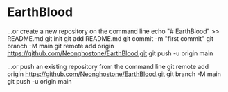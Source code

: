 # EarthBlood
…or create a new repository on the command line
echo "# EarthBlood" >> README.md
git init
git add README.md
git commit -m "first commit"
git branch -M main
git remote add origin https://github.com/Neonghostone/EarthBlood.git
git push -u origin main
                
…or push an existing repository from the command line
git remote add origin https://github.com/Neonghostone/EarthBlood.git
git branch -M main
git push -u origin main
